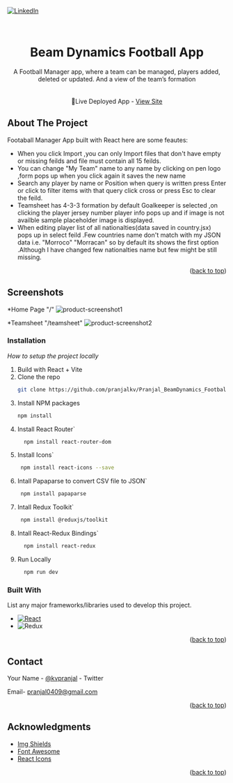  <a name="readme-top"></a>
 [![LinkedIn][linkedin-shield]][linkedin-url]



<!-- PROJECT LOGO -->
<br />

  <h1 align="center">Beam Dynamics Football App</h1>
<div align="center">
  <p align="center">
     A Football Manager app, where a team can be managed, players added, deleted or updated. And a view of the team’s formation  <br />
    <br />
    <br />
   <span>🚀Live Deployed App - </span>
    <a href="https://beam-pranjalkv.netlify.app">View Site</a>
  </p>
</div>

<!-- ABOUT THE PROJECT -->
## About The Project
Footaball Manager App built with React here are some feautes:

* When you click Import ,you can only Import files that don't have empty or missing feilds and file must      contain all 15 feilds.
* You can change "My Team" name to any name by clicking on pen logo ,form pops up when you click again it saves the new name 
* Search any player by name or Position when query is written press Enter or click to filter items with that query click cross or press Esc to clear the feild.
* Teamsheet has 4-3-3 formation by default Goalkeeper is selected ,on clicking the player jersey number player info pops up and if image is not availble sample placeholder image is displayed.
* When editing player list of all nationalties(data saved in country.jsx) pops up in select feild .Few countries name don't match with my JSON data i.e. "Morroco" "Morracan" so by default its shows the first option 
 .Although I have changed few nationalties name but few might be still missing.

<p align="right">(<a href="#readme-top">back to top</a>)</p>

## Screenshots
*Home Page "/"
![product-screenshot1]


*Teamsheet "/teamsheet"
![product-screenshot2]

<!-- GETTING STARTED -->
### Installation

_How to setup the project locally_

1. Build with React + Vite
2. Clone the repo
   ```sh
   git clone https://github.com/pranjalkv/Pranjal_BeamDynamics_Football
   ```
3. Install NPM packages
   ```sh
   npm install
   ```
4. Install React Router`
   ```sh
     npm install react-router-dom
   ```
5. Install Icons`
   ```sh
    npm install react-icons --save
   ```
6. Intall Papaparse to convert CSV file to JSON`
   ```sh
    npm install papaparse
   ```
7. Intall Redux Toolkit`
   ```sh
    npm install @reduxjs/toolkit
   ```
8. Intall React-Redux Bindings`
   ```sh
     npm install react-redux
   ```
9. Run Locally
   ```sh
     npm run dev
   ```

  ### Built With

List any major frameworks/libraries used to develop this project.

* [![React][React.js]][React-url]
* ![Redux](https://img.shields.io/badge/redux-%23593d88.svg?style=for-the-badge&logo=redux&logoColor=white)


<p align="right">(<a href="#readme-top">back to top</a>)</p>

## Contact

Your Name - [@kvpranjal](https://twitter.com/kvpranjal) - Twitter

Email- pranjal0409@gmail.com

<p align="right">(<a href="#readme-top">back to top</a>)</p>

<!-- ACKNOWLEDGMENTS -->
## Acknowledgments

* [Img Shields](https://shields.io)
* [Font Awesome](https://fontawesome.com)
* [React Icons](https://react-icons.github.io/react-icons/search)

<p align="right">(<a href="#readme-top">back to top</a>)</p>

[linkedin-shield]: https://img.shields.io/badge/-LinkedIn-black.svg?style=for-the-badge&logo=linkedin&colorB=555
[linkedin-url]: https://www.linkedin.com/in/pranjalkv
[product-screenshot1]: https://firebasestorage.googleapis.com/v0/b/portfolio-pkv.appspot.com/o/Capture2.JPG?alt=media&token=09187487-7289-4e67-aaea-44a222bc1fec
[product-screenshot2]: https://firebasestorage.googleapis.com/v0/b/portfolio-pkv.appspot.com/o/Capture3.JPG?alt=media&token=8940ab4e-f8d8-4342-bed1-829257795308
[React.js]: https://img.shields.io/badge/React-20232A?style=for-the-badge&logo=react&logoColor=61DAFB
[React-url]: https://reactjs.org/
